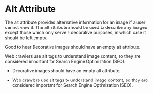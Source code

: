 # Alt Attribute

The alt attribute provides alternative information for an image if a user cannot view it. The alt attribute should be used to describe any images except those which only serve a decorative purposes, in which case it should be left empty.

Good to hear
Decorative images should have an empty alt attribute.

Web crawlers use alt tags to understand image content, so they are considered important for Search Engine Optimization (SEO).

- Decorative images should have an empty alt attribute.

- Web crawlers use alt tags to understand image content, so they are considered important for Search Engine Optimization (SEO).